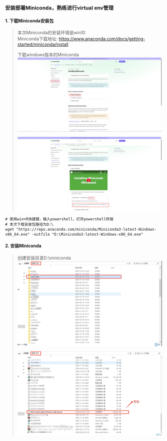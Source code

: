 ### 安装部署Miniconda，熟练进行virtual env管理
#### 1. 下载Miniconda安装包
> 本次Miniconda的安装环境是win10  
> Miniconda下载地址: https://www.anaconda.com/docs/getting-started/miniconda/install  
>
> 下载windows版本的Miniconda  
> ![1.png](https://github.com/solodba/LLMOps/blob/main/day02/images/1.png) 
>
> ![2.png](https://github.com/solodba/LLMOps/blob/main/day02/images/2.png)  
```
# 使用win+R快捷键，输入powershell，打开powershell终端
# 本次下载安装包路径为D:\
wget "https://repo.anaconda.com/miniconda/Miniconda3-latest-Windows-x86_64.exe" -outfile "D:\Miniconda3-latest-Windows-x86_64.exe"
```

#### 2. 安装Miniconda
> 创建安装目录D:\miniconda
> ![3.png](https://github.com/solodba/LLMOps/blob/main/day02/images/3.png)  
>   
> ![4.png](https://github.com/solodba/LLMOps/blob/main/day02/images/4.png)  
>  

